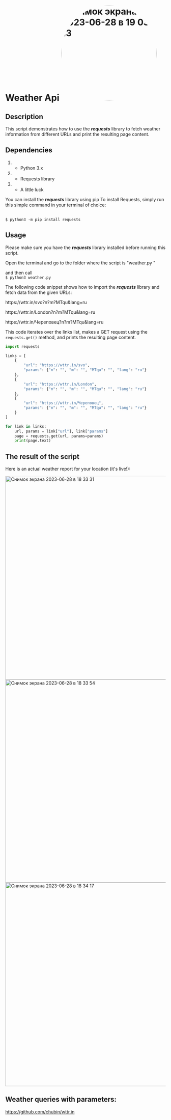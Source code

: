 
# Weather Api <img style="border-radius: 50%;" width="300" style alt="Снимок экрана 2023-06-28 в 19 03 13" src="https://github.com/merlion-local/Api/assets/75911434/02f539f8-6da7-4166-a7ab-e1b2c5956ad4">


## Description
This script demonstrates how to use the ***requests*** library to fetch weather information from different URLs and print the resulting page content.


## Dependencies

1. - Python 3.x
2. - Requests library
3. - A little luck

You can install the ***requests*** library using pip
To install Requests, simply run this simple command in your terminal of choice:

<br>```$ python3 -m pip install requests```<br>





## Usage
Please make sure you have the ***requests*** library installed before running this script.

Open the terminal and go to the folder where the script is "weather.py " 

and then call <br>```$ python3 weather.py```<br>



The following code snippet shows how to import the ***requests*** library and fetch data from the given URLs:



<p>https://wttr.in/svo?n?m?MTqu&lang=ru</p>
<p>https://wttr.in/London?n?m?MTqu&lang=ru</p>
<p>https://wttr.in/Череповец?n?m?MTqu&lang=ru</p>


This code iterates over the links list, makes a GET request using the ``requests.get()`` method, and prints the resulting page content.


```python
import requests

links = [
    {
        "url": "https://wttr.in/svo",
        "params": {"n": "", "m": "", "MTqu": "", "lang": "ru"}
    },
    {
        "url": "https://wttr.in/London",
        "params": {"n": "", "m": "", "MTqu": "", "lang": "ru"}
    },
    {
        "url": "https://wttr.in/Череповец",
        "params": {"n": "", "m": "", "MTqu": "", "lang": "ru"}
    }
]

for link in links:
    url, params = link["url"], link["params"]
    page = requests.get(url, params=params)
    print(page.text)
```
## The result of the script
Here is an actual weather report for your location (it's live!):

<img width="640" alt="Снимок экрана 2023-06-28 в 18 33 31" src="https://github.com/merlion-local/Api/assets/75911434/674541b9-e7fb-4134-a364-4630da0708a5">
<img width="637" alt="Снимок экрана 2023-06-28 в 18 33 54" src="https://github.com/merlion-local/Api/assets/75911434/90a0a60f-2b45-4345-955b-3462a9cbec07">
<img width="640" alt="Снимок экрана 2023-06-28 в 18 34 17" src="https://github.com/merlion-local/Api/assets/75911434/4b9f17e0-5e66-445a-98ab-5a7aeba2810b">


## Weather queries with parameters:
https://github.com/chubin/wttr.in
